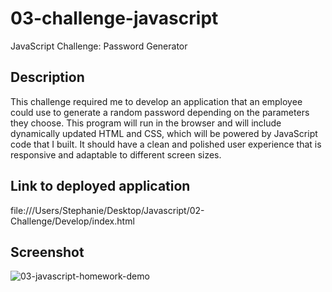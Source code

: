 # 03-challenge-javascript
JavaScript Challenge: Password Generator
## Description
This challenge required me to develop an application that an employee could use to generate a random password depending on the parameters they choose. This program will run in the browser and will include dynamically updated HTML and CSS, which will be powered by JavaScript code that I built. It should have a clean and polished user experience that is responsive and adaptable to different screen sizes.
## Link to deployed application
file:///Users/Stephanie/Desktop/Javascript/02-Challenge/Develop/index.html
## Screenshot
![03-javascript-homework-demo](https://user-images.githubusercontent.com/113862737/200472318-2da47123-a17e-4af8-ab9d-5ad82e6832ca.png)

